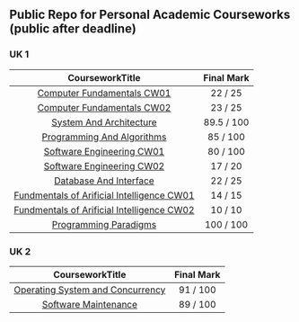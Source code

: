 ## Public Repo for Personal Academic Courseworks (public after deadline)

### UK 1
| CourseworkTitle | Final Mark |
| :------: | :------: |
| [Computer Fundamentals CW01](https://github.com/imaginebreake/Academic-Courseworks-Public/tree/master/cf_cw1) | 22 / 25 |
| [Computer Fundamentals CW02](https://github.com/imaginebreake/Academic-Courseworks-Public/tree/master/cf_cw2) | 23 / 25 |
| [System And Architecture](https://github.com/imaginebreake/Academic-Courseworks-Public/tree/master/sys_arch_cw) | 89.5 / 100 |
| [Programming And Algorithms](https://github.com/imaginebreake/Academic-Courseworks-Public/tree/master/pga_cw4) | 85 / 100 |
| [Software Engineering CW01](https://github.com/imaginebreake/Academic-Courseworks-Public/tree/master/se) | 80 / 100 |
| [Software Engineering CW02](https://github.com/imaginebreake/Academic-Courseworks-Public/tree/master/se) | 17 / 20 |
| [Database And Interface](https://github.com/imaginebreake/Academic-Courseworks-Public/tree/master/dbi_cw2) | 22 / 25 |
| [Fundmentals of Arificial Intelligence CW01](https://github.com/imaginebreake/Academic-Courseworks-Public/tree/master/ai_cw1) | 14 / 15 |
| [Fundmentals of Arificial Intelligence CW02](https://github.com/imaginebreake/Academic-Courseworks-Public/tree/master/ai_cw2) | 10 / 10 |
| [Programming Paradigms](https://github.com/imaginebreake/Academic-Courseworks-Public/tree/master/pgp_fp) | 100 / 100 |

### UK 2
| CourseworkTitle | Final Mark |
| :------: | :------: |
| [Operating System and Concurrency](https://github.com/imaginebreake/Academic-Courseworks-Public/tree/master/osc_cw) | 91 / 100 |
| [Software Maintenance](base64://aHR0cHM6Ly9naXRsYWIuY29tL3RpYW55aWdhby9mcm9nZ2Vy) | 89 / 100 |

